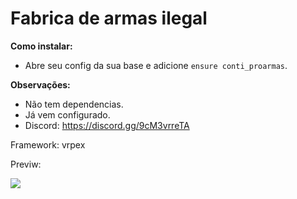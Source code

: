 # Fabrica de armas ilegal

**Como instalar:**

- Abre seu config da sua base e adicione `ensure conti_proarmas`.

**Observações:**

- Não tem dependencias.
- Já vem configurado.
- Discord: https://discord.gg/9cM3vrreTA

Framework: vrpex

<div>
  <p>Previw:</p>
  <img src="![image](https://github.com/isaacsant0s/Fabrica-o-de-armas/assets/132119675/3101b85d-b028-4434-8681-aede142b865b)
"/>
</div>
